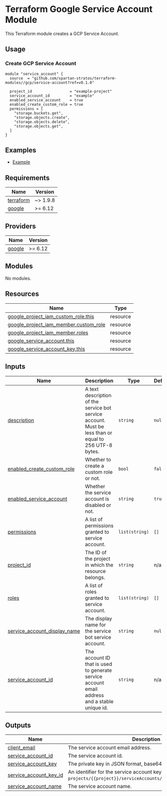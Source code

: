 # Terraform Google Service Account Module

This Terraform module creates a GCP Service Account.

## Usage
### Create GCP Service Account
```hcl
module "service_account" {
  source  = "github.com/spartan-stratos/terraform-modules//gcp/service-account?ref=v0.1.0"

  project_id                 = "example-project"
  service_account_id         = "example"
  enabled_service_account    = true
  enabled_create_custom_role = true
  permissions = [
    "storage.buckets.get",
    "storage.objects.create",
    "storage.objects.delete",
    "storage.objects.get",
  ]
}
```

## Examples
- [Example](./examples/complete/)

<!-- BEGIN_TF_DOCS -->
## Requirements

| Name | Version  |
|------|----------|
| <a name="requirement_terraform"></a> [terraform](#requirement\_terraform) | ~> 1.9.8 |
| <a name="requirement_google"></a> [google](#requirement\_google) | \>= 6.12 |

## Providers

| Name | Version  |
|------|----------|
| <a name="provider_google"></a> [google](#provider\_google) | \>= 6.12 |

## Modules

No modules.

## Resources

| Name | Type |
|------|------|
| [google_project_iam_custom_role.this](https://registry.terraform.io/providers/hashicorp/google/latest/docs/resources/project_iam_custom_role) | resource |
| [google_project_iam_member.custom_role](https://registry.terraform.io/providers/hashicorp/google/latest/docs/resources/project_iam_member) | resource |
| [google_project_iam_member.roles](https://registry.terraform.io/providers/hashicorp/google/latest/docs/resources/project_iam_member) | resource |
| [google_service_account.this](https://registry.terraform.io/providers/hashicorp/google/latest/docs/resources/service_account) | resource |
| [google_service_account_key.this](https://registry.terraform.io/providers/hashicorp/google/latest/docs/resources/service_account_key) | resource |

## Inputs

| Name | Description | Type | Default | Required |
|------|-------------|------|---------|:--------:|
| <a name="input_description"></a> [description](#input\_description) | A text description of the service bot service account. Must be less than or equal to 256 UTF-8 bytes. | `string` | `null` | no |
| <a name="input_enabled_create_custom_role"></a> [enabled\_create\_custom\_role](#input\_enabled\_create\_custom\_role) | Whether to create a custom role or not. | `bool` | `false` | no |
| <a name="input_enabled_service_account"></a> [enabled\_service\_account](#input\_enabled\_service\_account) | Whether the service account is disabled or not. | `string` | `true` | no |
| <a name="input_permissions"></a> [permissions](#input\_permissions) | A list of permissions granted to service account. | `list(string)` | `[]` | no |
| <a name="input_project_id"></a> [project\_id](#input\_project\_id) | The ID of the project in which the resource belongs. | `string` | n/a | yes |
| <a name="input_roles"></a> [roles](#input\_roles) | A list of roles granted to service account. | `list(string)` | `[]` | no |
| <a name="input_service_account_display_name"></a> [service\_account\_display\_name](#input\_service\_account\_display\_name) | The display name for the service bot service account. | `string` | `null` | no |
| <a name="input_service_account_id"></a> [service\_account\_id](#input\_service\_account\_id) | The account ID that is used to generate service account email address and a stable unique id. | `string` | n/a | yes |

## Outputs

| Name | Description |
|------|-------------|
| <a name="output_client_email"></a> [client\_email](#output\_client\_email) | The service account email address. |
| <a name="output_service_account_id"></a> [service\_account\_id](#output\_service\_account\_id) | The service account id. |
| <a name="output_service_account_key"></a> [service\_account\_key](#output\_service\_account\_key) | The private key in JSON format, base64 encoded. |
| <a name="output_service_account_key_id"></a> [service\_account\_key\_id](#output\_service\_account\_key\_id) | An identifier for the service account key with format `projects/{{project}}/serviceAccounts/{{account}}/keys/{{key}}`. |
| <a name="output_service_account_name"></a> [service\_account\_name](#output\_service\_account\_name) | The service account name. |
<!-- END_TF_DOCS -->
